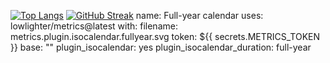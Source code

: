 [![Top Langs](https://github-readme-stats.vercel.app/api/top-langs/?username=N1ckName192&layout=compact&theme=vision-friendly-dark)](https://github.com/anuraghazra/github-readme-stats)
[![GitHub Streak](https://github-readme-streak-stats.herokuapp.com/?user=N1ckName192&theme=dark)](https://git.io/streak-stats)
name: Full-year calendar
uses: lowlighter/metrics@latest
with:
  filename: metrics.plugin.isocalendar.fullyear.svg
  token: ${{ secrets.METRICS_TOKEN }}
  base: ""
  plugin_isocalendar: yes
  plugin_isocalendar_duration: full-year
